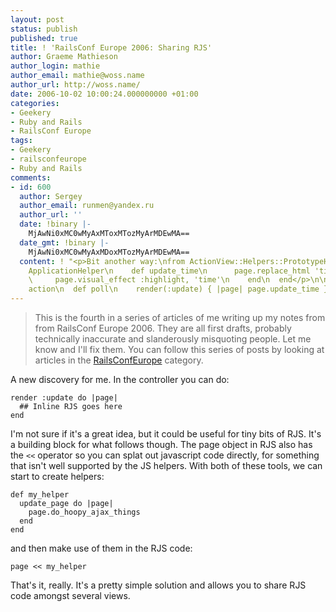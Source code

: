 ```yaml
---
layout: post
status: publish
published: true
title: ! 'RailsConf Europe 2006: Sharing RJS'
author: Graeme Mathieson
author_login: mathie
author_email: mathie@woss.name
author_url: http://woss.name/
date: 2006-10-02 10:00:24.000000000 +01:00
categories:
- Geekery
- Ruby and Rails
- RailsConf Europe
tags:
- Geekery
- railsconfeurope
- Ruby and Rails
comments:
- id: 600
  author: Sergey
  author_email: runmen@yandex.ru
  author_url: ''
  date: !binary |-
    MjAwNi0xMC0wMyAxMToxMTozMyArMDEwMA==
  date_gmt: !binary |-
    MjAwNi0xMC0wMyAxMDoxMTozMyArMDEwMA==
  content: ! "<p>Bit another way:\nfrom ActionView::Helpers::PrototypeHelper::JavaScriptGenerator::GeneratorMethods</p>\n\n<p>module
    ApplicationHelper\n    def update_time\n      page.replace_html 'time', Time.now.to_s(:db)\n
    \     page.visual_effect :highlight, 'time'\n    end\n  end</p>\n\n<p># Controller
    action\n  def poll\n    render(:update) { |page| page.update_time }\n  end</p>"
---
```

> This is the fourth in a series of articles of me writing up my notes from
> from RailsConf Europe 2006. They are all first drafts, probably
> technically inaccurate and slanderously misquoting people. Let me know
> and I'll fix them.  You can follow this series of posts by looking at
> articles in the [RailsConfEurope](/index.php?s=RailsConf+Europe+2006)
> category.

A new discovery for me.  In the controller you can do:

    render :update do |page|
      ## Inline RJS goes here
    end

I'm not sure if it's a great idea, but it could be useful for tiny bits of
RJS. It's a building block for what follows though. The page object in RJS
also has the `<<` operator so you can splat out javascript code directly, for
something that isn't well supported by the JS helpers. With both of these
tools, we can start to create helpers:

    def my_helper
      update_page do |page|
        page.do_hoopy_ajax_things
      end
    end

and then make use of them in the RJS code:

    page << my_helper

That's it, really. It's a pretty simple solution and allows you to share RJS
code amongst several views.
